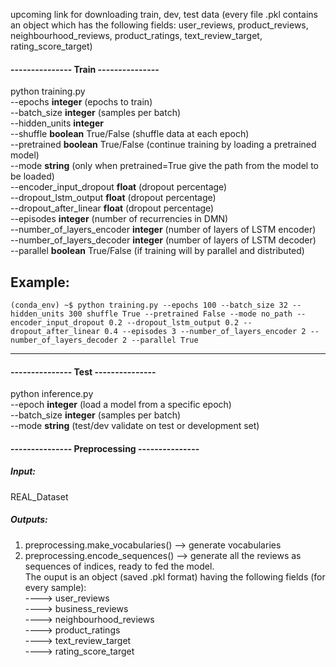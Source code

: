 
upcoming link for downloading train, dev, test data (every file .pkl contains an object which has the following fields: user_reviews, product_reviews, neighbourhood_reviews, product_ratings, text_review_target, rating_score_target)

#### --------------- Train ---------------
python training.py   
--epochs **integer** (epochs to train)  
--batch_size **integer** (samples per batch)  
--hidden_units **integer**  
--shuffle **boolean** True/False (shuffle data at each epoch)  
--pretrained **boolean** True/False (continue training by loading a pretrained model)  
--mode **string** (only when pretrained=True give the path from the model to be loaded)  
--encoder_input_dropout **float** (dropout percentage)  
--dropout_lstm_output **float** (dropout percentage)  
--dropout_after_linear **float** (dropout percentage)  
--episodes **integer** (number of recurrencies in DMN)  
--number_of_layers_encoder **integer** (number of layers of LSTM encoder)  
--number_of_layers_decoder **integer** (number of layers of LSTM decoder)  
--parallel **boolean** True/False (if training will by parallel and distributed)  


Example:
---
```console
(conda_env) ~$ python training.py --epochs 100 --batch_size 32 --hidden_units 300 shuffle True --pretrained False --mode no_path --encoder_input_dropout 0.2 --dropout_lstm_output 0.2 --dropout_after_linear 0.4 --episodes 3 --number_of_layers_encoder 2 --number_of_layers_decoder 2 --parallel True
```
---

    
#### --------------- Test ---------------
python inference.py  
--epoch **integer** (load a model from a specific epoch)  
--batch_size **integer** (samples per batch)  
--mode **string** (test/dev validate on test or development set)  

#### --------------- Preprocessing ---------------
##### Input:
REAL_Dataset
##### Outputs:
1. preprocessing.make_vocabularies() --> generate vocabularies
2. preprocessing.encode_sequences() --> generate all the reviews as sequences of indices, ready to fed the model.  
The ouput is an object (saved .pkl format) having the following fields (for every sample):  
----> user_reviews  
----> business_reviews  
----> neighbourhood_reviews  
----> product_ratings  
----> text_review_target  
----> rating_score_target  
